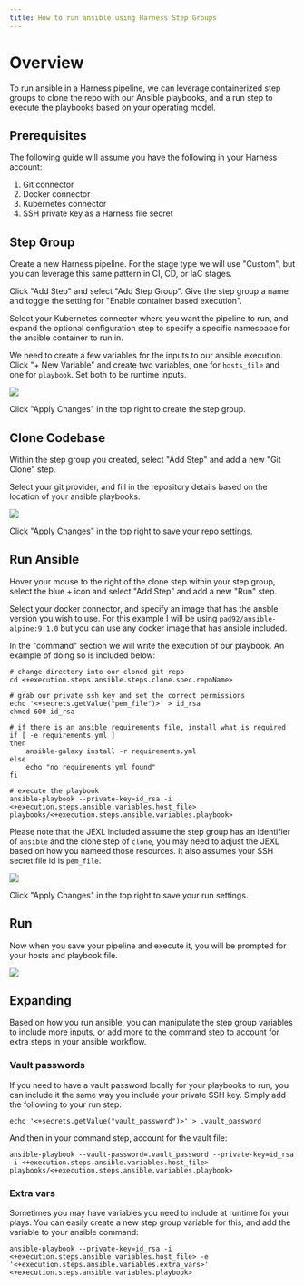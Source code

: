 ```yaml
---
title: How to run ansible using Harness Step Groups
---
```


# Overview

To run ansible in a Harness pipeline, we can leverage containerized step groups to clone the repo with our Ansible playbooks, and a run step to execute the playbooks based on your operating model.

## Prerequisites

The following guide will assume you have the following in your Harness account:

1. Git connector
2. Docker connector
3. Kubernetes connector
4. SSH private key as a Harness file secret

## Step Group

Create a new Harness pipeline. For the stage type we will use "Custom", but you can leverage this same pattern in CI, CD, or IaC stages.

Click "Add Step" and select "Add Step Group". Give the step group a name and toggle the setting for "Enable container based execution".

Select your Kubernetes connector where you want the pipeline to run, and expand the optional configuration step to specify a specific namespace for the ansible container to run in.

We need to create a few variables for the inputs to our ansible execution. Click "+ New Variable" and create two variables, one for `hosts_file` and one for `playbook`. Set both to be runtime inputs.

![](../static/ansible_step_group_sg.png)

Click "Apply Changes" in the top right to create the step group.

## Clone Codebase

Within the step group you created, select "Add Step" and add a new "Git Clone" step.

Select your git provider, and fill in the repository details based on the location of your ansible playbooks.

![](../static/ansible_step_group_clone.png)

Click "Apply Changes" in the top right to save your repo settings.

## Run Ansible

Hover your mouse to the right of the clone step within your step group, select the blue + icon and select "Add Step" and add a new "Run" step.

Select your docker connector, and specify an image that has the ansble version you wish to use. For this example I will be using `pad92/ansible-alpine:9.1.0` but you can use any docker image that has ansible included.

In the "command" section we will write the execution of our playbook. An example of doing so is included below:

```
# change directory into our cloned git repo
cd <+execution.steps.ansible.steps.clone.spec.repoName>

# grab our private ssh key and set the correct permissions
echo '<+secrets.getValue("pem_file")>' > id_rsa
chmod 600 id_rsa

# if there is an ansible requirements file, install what is required
if [ -e requirements.yml ]
then
    ansible-galaxy install -r requirements.yml
else
    echo "no requirements.yml found"
fi

# execute the playbook
ansible-playbook --private-key=id_rsa -i <+execution.steps.ansible.variables.host_file> playbooks/<+execution.steps.ansible.variables.playbook>
```

Please note that the JEXL included assume the step group has an identifier of `ansible` and the clone step of `clone`, you may need to adjust the JEXL based on how you nameed those resources. It also assumes your SSH secret file id is `pem_file`.

![](../static/ansible_step_group_command.png)

Click "Apply Changes" in the top right to save your run settings.

## Run

Now when you save your pipeline and execute it, you will be prompted for your hosts and playbook file.

![](../static/ansible_step_group_run.png)

## Expanding

Based on how you run ansible, you can manipulate the step group variables to include more inputs, or add more to the command step to account for extra steps in your ansible workflow.

### Vault passwords

If you need to have a vault password locally for your playbooks to run, you can include it the same way you include your private SSH key. Simply add the following to your run step:

```
echo '<+secrets.getValue("vault_password")>' > .vault_password
```

And then in your command step, account for the vault file:

```
ansible-playbook --vault-password=.vault_password --private-key=id_rsa -i <+execution.steps.ansible.variables.host_file> playbooks/<+execution.steps.ansible.variables.playbook>
```

### Extra vars

Sometimes you may have variables you need to include at runtime for your plays. You can easily create a new step group variable for this, and add the variable to your ansible command:

```
ansible-playbook --private-key=id_rsa -i <+execution.steps.ansible.variables.host_file> -e '<+execution.steps.ansible.variables.extra_vars>' <+execution.steps.ansible.variables.playbook>
```
